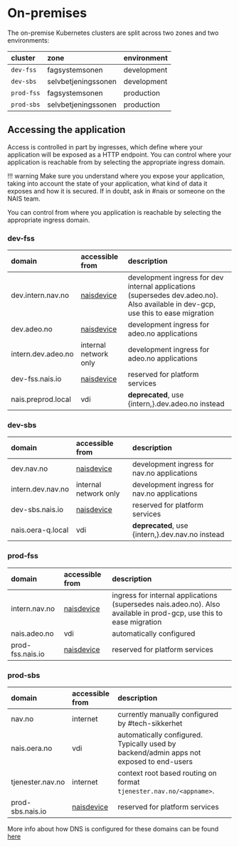 # On-premises

The on-premise Kubernetes clusters are split across two zones and two environments:

| cluster | zone | environment |
| :--- | :--- | :--- |
| `dev-fss` | fagsystemsonen | development |
| `dev-sbs` | selvbetjeningssonen | development |
| `prod-fss` | fagsystemsonen | production |
| `prod-sbs` | selvbetjeningssonen | production |

## Accessing the application

Access is controlled in part by ingresses, which define where your application will be exposed as a HTTP endpoint. You can control where your application is reachable from by selecting the appropriate ingress domain.

!!! warning
    Make sure you understand where you expose your application, taking into account the state of your application, what kind of data it exposes and how it is secured. If in doubt, ask in \#nais or someone on the NAIS team.


You can control from where you application is reachable by selecting the appropriate ingress domain.

### dev-fss

| domain | accessible from | description |
| :--- | :--- | :--- |
| dev.intern.nav.no | [naisdevice](../device/) | development ingress for dev internal applications (supersedes dev.adeo.no). Also available in dev-gcp, use this to ease migration |
| dev.adeo.no | [naisdevice](../device/) | development ingress for adeo.no applications |
| intern.dev.adeo.no | internal network only | development ingress for adeo.no applications |
| dev-fss.nais.io | [naisdevice](../device/) | reserved for platform services |
| nais.preprod.local | vdi | **deprecated**, use {intern,}.dev.adeo.no instead |

### dev-sbs

| domain | accessible from | description |
| :--- | :--- | :--- |
| dev.nav.no | [naisdevice](../device/) | development ingress for nav.no applications |
| intern.dev.nav.no | internal network only | development ingress for nav.no applications |
| dev-sbs.nais.io | [naisdevice](../device/) | reserved for platform services |
| nais.oera-q.local | vdi | **deprecated**, use {intern,}.dev.nav.no instead |

### prod-fss

| domain | accessible from | description |
| :--- | :--- | :--- |
| intern.nav.no | [naisdevice](../device/) | ingress for internal applications (supersedes nais.adeo.no). Also available in prod-gcp, use this to ease migration |
| nais.adeo.no | vdi | automatically configured |
| prod-fss.nais.io | [naisdevice](../device/) | reserved for platform services |

### prod-sbs

| domain | accessible from | description |
| :--- | :--- | :--- |
| nav.no | internet | currently manually configured by \#tech-sikkerhet |
| nais.oera.no | vdi | automatically configured. Typically used by backend/admin apps not exposed to end-users |
| tjenester.nav.no | internet | context root based routing on format `tjenester.nav.no/<appname>`. |
| prod-sbs.nais.io | [naisdevice](../device/) | reserved for platform services |

More info about how DNS is configured for these domains can be found [here](../appendix/ingress-dns.md)

